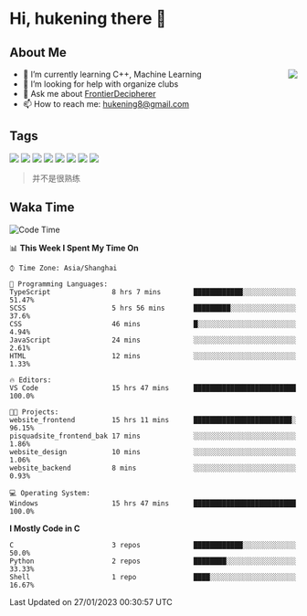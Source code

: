 # Hi, hukening there 👋

## About Me

<a href="#">
  <img align="right" src="https://github-readme-stats-git-masterrstaa-rickstaa.vercel.app/api?username=Tokyo469&count_private=true&show_icons=true&bg_color=15,f2f7fd,E0EAFC" />
</a>

- 🌱 I’m currently learning C++, Machine Learning
- 🤔 I’m looking for help with organize clubs
- 💬 Ask me about [FrontierDecipherer](https://github.com/FrontierDecipherer)
- 📫 How to reach me: hukening8@gmail.com

## Tags

![](https://img.shields.io/badge/-Python-3e74a2?style=flat-square&logo=Python&logoColor=fff)
![](https://img.shields.io/badge/-C++-00579c?style=flat-square&logo=cplusplus&logoColor=fff)
![](https://img.shields.io/badge/-Node.js-339933?style=flat-square&logo=Node.js&logoColor=fff)
![](https://img.shields.io/badge/-React-2d98ce?style=flat-square&logo=React&logoColor=fff)
![](https://img.shields.io/badge/-Docker-2496ED?style=flat-square&logo=Docker&logoColor=fff)
![](https://img.shields.io/badge/-Linux-000000?style=flat-square&logo=Linux&logoColor=fff)
![](https://img.shields.io/badge/-MySQL-4479A1?style=flat-square&logo=MySQL&logoColor=fff)
![](https://img.shields.io/badge/-MongoDB-47A248?style=flat-square&logo=MongoDB&logoColor=fff)

> 并不是很熟练

## Waka Time

<!--START_SECTION:waka-->
![Code Time](http://img.shields.io/badge/Code%20Time-80%20hrs%2055%20mins-blue)

📊 **This Week I Spent My Time On** 

```text
⌚︎ Time Zone: Asia/Shanghai

💬 Programming Languages: 
TypeScript               8 hrs 7 mins        ████████████░░░░░░░░░░░░░   51.47% 
SCSS                     5 hrs 56 mins       █████████░░░░░░░░░░░░░░░░   37.6% 
CSS                      46 mins             █░░░░░░░░░░░░░░░░░░░░░░░░   4.94% 
JavaScript               24 mins             ░░░░░░░░░░░░░░░░░░░░░░░░░   2.61% 
HTML                     12 mins             ░░░░░░░░░░░░░░░░░░░░░░░░░   1.33%

🔥 Editors: 
VS Code                  15 hrs 47 mins      █████████████████████████   100.0%

🐱‍💻 Projects: 
website_frontend         15 hrs 11 mins      ████████████████████████░   96.15% 
pisquadsite_frontend_bak 17 mins             ░░░░░░░░░░░░░░░░░░░░░░░░░   1.86% 
website_design           10 mins             ░░░░░░░░░░░░░░░░░░░░░░░░░   1.06% 
website_backend          8 mins              ░░░░░░░░░░░░░░░░░░░░░░░░░   0.93%

💻 Operating System: 
Windows                  15 hrs 47 mins      █████████████████████████   100.0%

```

**I Mostly Code in C** 

```text
C                        3 repos             ████████████░░░░░░░░░░░░░   50.0% 
Python                   2 repos             ████████░░░░░░░░░░░░░░░░░   33.33% 
Shell                    1 repo              ████░░░░░░░░░░░░░░░░░░░░░   16.67%

```



 Last Updated on 27/01/2023 00:30:57 UTC
<!--END_SECTION:waka-->
